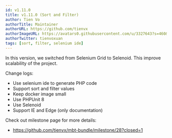 ```yaml
---
id: v1.11.0
title: v1.11.0 (Sort and Filter)
author: Tien Vo
authorTitle: Maintainer
authorURL: https://github.com/tienvx
authorImageURL: https://avatars0.githubusercontent.com/u/3327643?s=460&v=4
authorTwitter: tienvoxuan
tags: [sort, filter, selenium ide]
---
```


In this version, we switched from Selenium Grid to Selenoid. This improve scalability of the project.

Change logs:
* Use selenium ide to generate PHP code
* Support sort and filter values
* Keep docker image small
* Use PHPUnit 8
* Use Selenoid
* Support IE and Edge (only documentation)

Check out milestone page for more details:
* https://github.com/tienvx/mbt-bundle/milestone/28?closed=1
